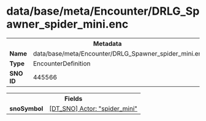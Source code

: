 <h1>data/base/meta/Encounter/DRLG_Spawner_spider_mini.enc</h1><table><tr><th colspan="100%">Metadata</th></tr><tr><td><b>Name</b></td><td>data/base/meta/Encounter/DRLG_Spawner_spider_mini.enc</td></tr><tr><td><b>Type</b></td><td>EncounterDefinition</td></tr><tr><td><b>SNO ID</b></td><td>445566</td></tr></table>

<table><tr><th colspan="100%">Fields</th></tr><tr><td><b>snoSymbol</b></td><td><a href="..\Actor\spider_mini.acr.md">[DT_SNO] Actor: "spider_mini"</a></td></tr></table>

